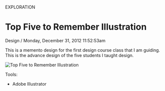 <p class="type">EXPLORATION</p>

# Top Five to Remember Illustration

<p class="meta">Design  /  Monday, December 31, 2012 11:52:53am</p>

This is a memento design for the first design course class that I am guiding. This is the advance design of the five students I taught design.

![Top Five to Remember Illustration](https://farooq-agent.web.app/assets/images/works/details/57-top-five-to-remember-illustration/koper.jpg)

Tools:
- Adobe Illustrator
